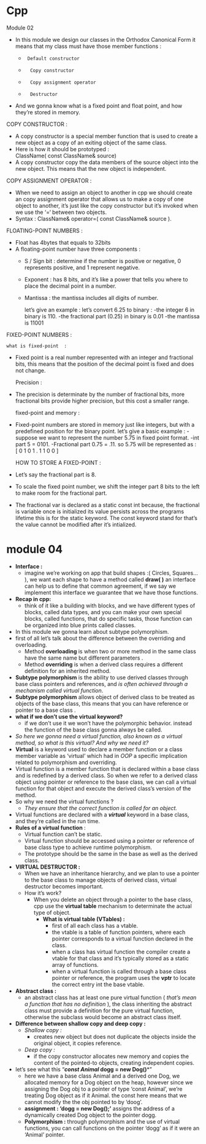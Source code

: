 # Cpp
Module 02

- In this module we design our classes in the Orthodox Canonical Form it means that my class must have those member functions :
    -      Default constructor 
    -       Copy constructor
    -       Copy assignment operator 
    -       Destructor
- And we gonna know what is a fixed point and float point, and how they’re stored in memory.


COPY CONSTRUCTOR  :

- A copy constructor is a special member function that is used to create a new object as a copy of an exiting object of the same class.
- Here is how it should be prototyped :   
		ClassName( const ClassName& source)
- A copy constructor copy the data members of the source object into the new object. This means that the new object is independent.

COPY ASSIGNMENT OPERATOR  :

- When we need to assign an object to another in cpp we should create an copy assignment operator that allows us to make a copy of one object to another, it’s just like the copy constructor but it’s invoked when we use the ‘=‘ between two objects.
- Syntax : ClassName& operator=( const ClassName& source ). 

FLOATING-POINT NUMBERS  :

- Float has 4bytes that equals to 32bits
- A floating-point number have three components :
    - S / Sign bit : determine if the number is positive or negative, 0 represents positive, and 1 represent negative.
    - Exponent : has 8 bits, and it’s like a power that tells you where to place the decimal point in a number.
    - Mantissa : the mantissa includes all digits of number.
		
		let’s give an example :
			let’s convert 6.25 to binary :
			-the integer 6 in binary is 110.
			-the fractional part (0.25) in binary is  0.01
			-the mantissa is 11001

FIXED-POINT NUMBERS  :

 	what is fixed-point  :
- Fixed point is a real number represented with an integer and fractional bits, this means that the position of the decimal point is fixed and does not change.

	Precision  :
- The precision is determinate by the number of fractional bits, more fractional bits provide higher precision, but this cost a smaller range.

	fixed-point and memory  :
- Fixed-point numbers are stored in memory just like integers, but with a predefined position for the binary point.
		let’s give a basic example :
		-suppose we want to represent the number 5.75 in fixed point format.
		-int part 5 = 0101.
		-Fractional part 0.75 = .11.
			so 5.75 will be represented as :
			[ 0	1	0	1	.	1	1	0	0 ]


	HOW TO STORE A FIXED-POINT  :
- Let’s say the fractional part is 8.
- To scale the fixed point number, we shift the integer part 8 bits to the left to make room for the fractional part.
- The fractional var is declared as a static const int because, the fractional is variable once is initialized its value  persists across the programs lifetime this is for the static keyword. The const keyword stand for that’s the value cannot be modified after it’s intialized.




# module 04

- **Interface :**
    - imagine we’re working on app that build shapes :( Circles, Squares… ), we want each shape to have a method called **draw( )** an interface can help us to define that common agreement, if we say we implement this interface we guarantee that we have those functions.
- **************************Recap in cpp:**************************
    - think of it like a building with blocks, and we have different types of blocks, called data types, and you can make your own special blocks, called functions, that do specific tasks, those function can be organized into blue prints called classes.
- In this module we gonna learn about subtype polymorphism.
- first of all let’s talk about the difference between the overriding and overloading.
    - Method **overloading** is when two or more method in the same class have the same name but different parameters .
    - Method **overriding** is when a derived class requires a different definition for an inherited method.
- **Subtype polymorphism** is the ability to use derived classes through base class pointers and references, and *is often achieved through a mechanism called virtual function*.
- **Subtype polymorphism** allows object of derived class to be treated as objects of the base class, this means that you can have reference or pointer to a base class .
- **what if we don’t use the virtual keyword?**
    - if we don’t use it we won’t have the  polymorphic behavior. instead the function of the base class gonna always be called.
- *So here we gonna need a virtual function, also known as a virtual method, so what is this virtual? And why we need it?*
- **Virtual** is a keyword used to declare a member function or a class member variable as ‘virtual’ which had in *OOP* a specific implication related to polymorphism and overriding.
- Virtual function is a member function that is declared within a base class and is redefined by a derived class. So when we refer to a derived class object using pointer or reference to the base class, we can call a virtual function for that object and execute the derived class’s version of the method.
- So why we need the virtual functions ?
    - *They ensure that the correct function is called for an object.*
- Virtual functions are declared with a ***virtual*** keyword in a base class, and they’re called in the run time.
- **Rules of a virtual function** :
    - Virtual function can’t be static.
    - Virtual function should be accessed using a pointer or reference of base class type to achieve runtime polymorphism.
    - The prototype should be the same in the base as well as the derived class.
- **VIRTUAL DESTRUCTOR :**
    - When we have an inheritance hierarchy, and we plan to use a pointer to the base class to manage objects of derived class, virtual destructor becomes important.
    - How it’s work?
        - When you delete an object through a pointer to the base class, cpp use the **virtual table** mechanism to determinate the actual type of object.
            - **What is virtual table (VTables) :**
                - first of all each class has a vtable.
                - the vtable is a table of function pointers, where each pointer corresponds to a virtual function declared in the class.
                - when a class has virtual function the compiler create a vtable for that class and it’s typically stored as a static array of functions.
                - when a virtual function is called through a base class pointer or reference, the program uses the **vptr** to locate the correct entry int the base vtable.
- **Abstract class :**
    - an abstract class has at least one pure virtual function ( *that’s mean a function that has no definition* ), the class inheriting the abstract class must provide a definition for the pure virtual function, otherwise the subclass would become an abstract class itself.
- **Difference between shallow copy and deep copy :**
    - *Shallow copy :*
        - creates new object but does not duplicate the objects inside the original object, it copies reference.
    - *Deep copy :*
        - if the copy constructor allocates new memory and copies the content of the pointed-to objects, creating independent copies.
- let’s see what this “***const Animal* dogg = new Dog()***”
    - here we have a base class Animal and a derived one Dog, we allocated memory for a Dog object on the heap, however since we assigning the Dog obj to a pointer of type ‘const Animal’, we’re treating Dog object as if it Animal. the const here means that we cannot modify the the obj pointed to by ‘doog’.
    - **assignment : ‘dogg = new Dog();’** assigns the address of a dynamically created Dog object to the pointer dogg.
    - **Polymorphism :** through polymorphism and the use of virtual functions, you can call functions on the pointer ‘dogg’ as if it were an ‘Animal’ pointer.